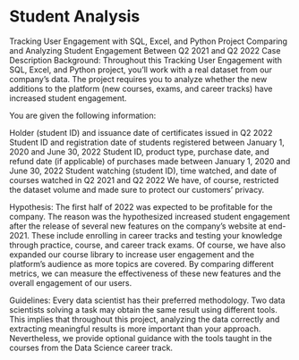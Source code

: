 # Student Analysis
Tracking User Engagement with SQL, Excel, and Python Project Comparing and Analyzing Student Engagement Between Q2 2021 and Q2 2022 Case Description Background: Throughout this Tracking User Engagement with SQL, Excel, and Python project, you’ll work with a real dataset from our company’s data. The project requires you to analyze whether the new additions to the platform (new courses, exams, and career tracks) have increased student engagement.

You are given the following information:

Holder (student ID) and issuance date of certificates issued in Q2 2022 Student ID and registration date of students registered between January 1, 2020 and June 30, 2022 Student ID, product type, purchase date, and refund date (if applicable) of purchases made between January 1, 2020 and June 30, 2022 Student watching (student ID), time watched, and date of courses watched in Q2 2021 and Q2 2022 We have, of course, restrictеd the dataset volume and made sure to protect our customers’ privacy.

Hypothesis: The first half of 2022 was expected to be profitable for the company. The reason was the hypothesized increased student engagement after the release of several new features on the company’s website at end-2021. These include enrolling in career tracks and testing your knowledge through practice, course, and career track exams. Of course, we have also expanded our course library to increase user engagement and the platform’s audience as more topics are covered. By comparing different metrics, we can measure the effectiveness of these new features and the overall engagement of our users.

Guidelines: Every data scientist has their preferred methodology. Two data scientists solving a task may obtain the same result using different tools. This implies that throughout this project, analyzing the data correctly and extracting meaningful results is more important than your approach. Nevertheless, we provide optional guidance with the tools taught in the courses from the Data Science career track.
